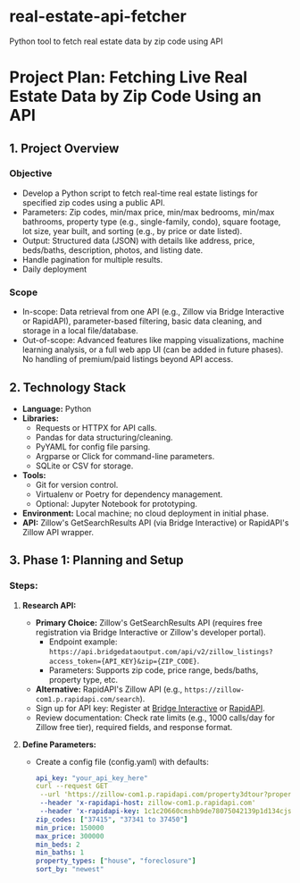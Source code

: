 # real-estate-api-fetcher
Python tool to fetch real estate data by zip code using API

# Project Plan: Fetching Live Real Estate Data by Zip Code Using an API

## 1. Project Overview
### Objective
- Develop a Python script to fetch real-time real estate listings for specified zip codes using a public API.
- Parameters: Zip codes, min/max price, min/max bedrooms, min/max bathrooms, property type (e.g., single-family, condo), square footage, lot size, year built, and sorting (e.g., by price or date listed).
- Output: Structured data (JSON) with details like address, price, beds/baths, description, photos, and listing date.
- Handle pagination for multiple results.
- Daily deployment

### Scope
- In-scope: Data retrieval from one API (e.g., Zillow via Bridge Interactive or RapidAPI), parameter-based filtering, basic data cleaning, and storage in a local file/database.
- Out-of-scope: Advanced features like mapping visualizations, machine learning analysis, or a full web app UI (can be added in future phases). No handling of premium/paid listings beyond API access.

## 2. Technology Stack
- **Language:** Python
- **Libraries:**
  - Requests or HTTPX for API calls.
  - Pandas for data structuring/cleaning.
  - PyYAML for config file parsing.
  - Argparse or Click for command-line parameters.
  - SQLite or CSV for storage.
- **Tools:**
  - Git for version control.
  - Virtualenv or Poetry for dependency management.
  - Optional: Jupyter Notebook for prototyping.
- **Environment:** Local machine; no cloud deployment in initial phase.
- **API:** Zillow's GetSearchResults API (via Bridge Interactive) or RapidAPI's Zillow API wrapper.

## 3. Phase 1: Planning and Setup
### Steps:
1. **Research API:**
   - **Primary Choice:** Zillow's GetSearchResults API (requires free registration via Bridge Interactive or Zillow's developer portal).
     - Endpoint example: `https://api.bridgedataoutput.com/api/v2/zillow_listings?access_token={API_KEY}&zip={ZIP_CODE}`.
     - Parameters: Supports zip code, price range, beds/baths, property type, etc.
   - **Alternative:** RapidAPI's Zillow API (e.g., `https://zillow-com1.p.rapidapi.com/search`).
   - Sign up for API key: Register at [Bridge Interactive](https://developers.zillow.com/) or [RapidAPI](https://rapidapi.com/).
   - Review documentation: Check rate limits (e.g., 1000 calls/day for Zillow free tier), required fields, and response format.

2. **Define Parameters:**
   - Create a config file (config.yaml) with defaults:
     ```yaml
     api_key: "your_api_key_here"
     curl --request GET 
	  --url 'https://zillow-com1.p.rapidapi.com/property3dtour?property_url=https%3A%2F%2Fwww.zillow.com%2Fhomedetails%2F1541-SW-102nd-Ter-Davie-FL-33324%2F43177112_zpid' 
	  --header 'x-rapidapi-host: zillow-com1.p.rapidapi.com' 
	  --header 'x-rapidapi-key: 1c1c20660cmshb9de78075042139p1d134cjsn83640c308aec'
     zip_codes: ["37415", "37341 to 37450"]
     min_price: 150000
     max_price: 300000
     min_beds: 2
     min_baths: 1
     property_types: ["house", "foreclosure"]
     sort_by: "newest"
